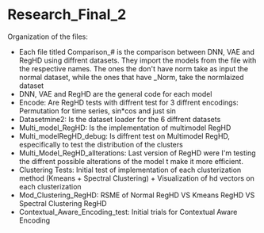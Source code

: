 # Research_Final_2

Organization of the files:
- Each file titled Comparison_# is the comparison between DNN, VAE and RegHD using diffrent datasets. They import the models from the file with the respective names. The ones the don't have norm take as input the normal dataset, while the ones that have _Norm, take the normlaized dataset
- DNN, VAE and RegHD are the general code for each model
- Encode: Are RegHD tests with diffrent test for 3 diffrent encodings: Permutation for time series, sin*cos and just sin
- Datasetmine2: Is the dataset loader for the 6 diffrent datasets
- Multi_model_RegHD: Is the implementation of multimodel RegHD
- Multi_modelRegHD_debug: Is diffrent test on Multimodel RegHD, especifically to test the distribution of the clusters
- Multi_Model_RegHD_allterations: Last version of RegHD were I'm testing the diffrent possible alterations of the model t make it more efficient.
- Clustering Tests: Initial test of implementation of each clusterization method (Kmeans + Spectral Clustering) + Visualization of hd vectors on each clusterization
- Mod_Clustering_RegHD: RSME of Normal RegHD VS Kmeans RegHD VS Spectral Clustering RegHD
- Contextual_Aware_Encoding_test: Initial trials for Contextual Aware Encoding

